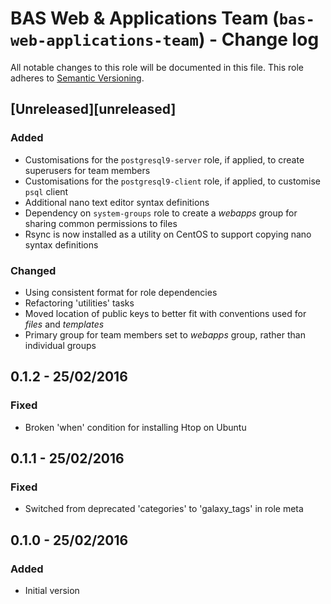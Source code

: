 # BAS Web & Applications Team (`bas-web-applications-team`) - Change log

All notable changes to this role will be documented in this file.
This role adheres to [Semantic Versioning](http://semver.org/spec/v2.0.0.html).

## [Unreleased][unreleased]

### Added

* Customisations for the `postgresql9-server` role, if applied, to create superusers for team members
* Customisations for the `postgresql9-client` role, if applied, to customise `psql` client
* Additional nano text editor syntax definitions
* Dependency on `system-groups` role to create a *webapps* group for sharing common permissions to files
* Rsync is now installed as a utility on CentOS to support copying nano syntax definitions

### Changed

* Using consistent format for role dependencies
* Refactoring 'utilities' tasks
* Moved location of public keys to better fit with conventions used for *files* and *templates*
* Primary group for team members set to *webapps* group, rather than individual groups
## 0.1.2 - 25/02/2016

### Fixed

* Broken 'when' condition for installing Htop on Ubuntu

## 0.1.1 - 25/02/2016

### Fixed

* Switched from deprecated 'categories' to 'galaxy_tags' in role meta

## 0.1.0 - 25/02/2016

### Added

* Initial version
